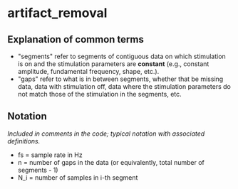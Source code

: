 # artifact_removal

## Explanation of common terms
* "segments" refer to segments of contiguous data on which stimulation is on and the stimulation parameters are **constant** (e.g., constant amplitude, fundamental frequency, shape, etc.).
* "gaps" refer to what is in between segments, whether that be missing data, data with stimulation off, data where the stimulation parameters do not match those of the stimulation in the segments, etc.

## Notation
*Included in comments in the code; typical notation with associated definitions.*
* fs  = sample rate in Hz
* n   = number of gaps in the data (or equivalently, total number of segments - 1)
* N_i = number of samples in i-th segment
